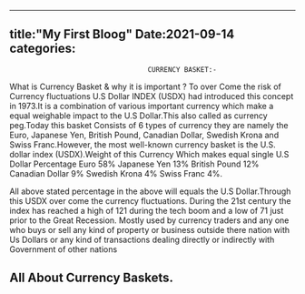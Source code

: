 ---
title:"My First Bloog"
Date:2021-09-14
 categories:
 ---

                                      CURRENCY BASKET:-
 What is Currency Basket & why it is important ? To over Come the risk of Currency fluctuations U.S Dollar INDEX (USDX) had  introduced this concept in 1973.It is a combination of various important currency which make a equal  weighable impact to the U.S Dollar.This also called as currency peg.Today this basket Consists of 6 types of currency they are namely the Euro,  Japanese Yen, British Pound, Canadian Dollar, Swedish Krona and Swiss  Franc.However, the most well-known currency basket is the U.S. dollar index  (USDX).Weight of this Currency Which makes equal single U.S  Dollar
                                      Percentage
Euro 58%	Japanese Yen 13%	British Pound 12%	Canadian Dollar 9%	Swedish Krona 4%	Swiss Franc 4%.

All above stated percentage in the above will equals the U.S Dollar.Through this USDX over come the currency fluctuations. During the 21st century the index has reached a high of 121 during the tech  boom and a low of 71 just prior to the Great Recession. Mostly used by currency traders and any one who buys or sell any kind of  property or business outside there nation with Us Dollars or any kind of  transactions dealing directly or indirectly with Government of other nations






 ## All About Currency Baskets.